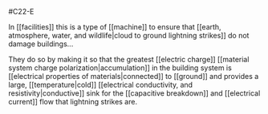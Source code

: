 #C22-E

In [[facilities]] this is a type of [[machine]] to ensure that [[earth, atmosphere, water, and wildlife|cloud to ground lightning strikes]] do not damage buildings...

They do so by making it so that the greatest [[electric charge]] [[material system charge polarization|accumulation]] in the building system is [[electrical properties of materials|connected]] to [[ground]] and provides a large, [[temperature|cold]] [[electrical conductivity, and resistivity|conductive]] sink for the [[capacitive breakdown]] and [[electrical current]] flow that lightning strikes are.
